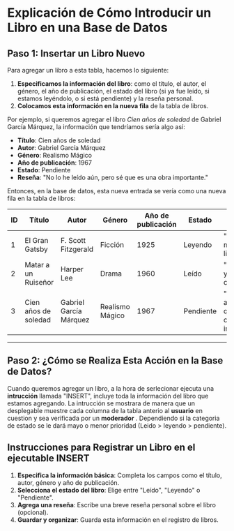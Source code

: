 # Explicación de Cómo Introducir un Libro en una Base de Datos
## Paso 1: Insertar un Libro Nuevo

Para agregar un libro a esta tabla, hacemos lo siguiente:

1. **Especificamos la información del libro**: como el título, el autor, el género, el año de publicación, el estado del libro (si ya fue leído, si estamos leyéndolo, o si está pendiente) y la reseña personal.
2. **Colocamos esta información en la nueva fila** de la tabla de libros.

Por ejemplo, si queremos agregar el libro *Cien años de soledad* de Gabriel García Márquez, la información que tendríamos sería algo así:

- **Título**: Cien años de soledad
- **Autor**: Gabriel García Márquez
- **Género**: Realismo Mágico
- **Año de publicación**: 1967
- **Estado**: Pendiente
- **Reseña**: "No lo he leído aún, pero sé que es una obra importante."

Entonces, en la base de datos, esta nueva entrada se vería como una nueva fila en la tabla de libros:

| ID  | Título                  | Autor                        | Género            | Año de publicación | Estado    | Reseña                                      |
|-----|-------------------------|------------------------------|-------------------|--------------------|-----------|---------------------------------------------|
| 1   | El Gran Gatsby          | F. Scott Fitzgerald          | Ficción           | 1925               | Leyendo   | "Una obra maestra de la literatura."        |
| 2   | Matar a un Ruiseñor     | Harper Lee                   | Drama             | 1960               | Leído     | "Muy emotiva y conmovedora."                |
| 3   | Cien años de soledad    | Gabriel García Márquez       | Realismo Mágico  | 1967               | Pendiente | "No lo he leído aún, pero sé que es una obra importante." |

---

## Paso 2: ¿Cómo se Realiza Esta Acción en la Base de Datos?

Cuando queremos agregar un libro, a la hora de serlecionar ejecuta una **intrucción** llamada "INSERT", incluye toda la información del libro que estamos agregando. La intrucción se mostrara de manera que un desplegable muestre cada columna de la tabla anterio al **usuario** en cuestion y sea verificada por un **moderador** . Dependiendo si la categoria de estado se le dará mayo o menor prioridad (Leido > leyendo > pendiente).

## Instrucciones para Registrar un Libro en el ejecutable INSERT

1. **Especifica la información básica**: Completa los campos como el título, autor, género y año de publicación.
2. **Selecciona el estado del libro**: Elige entre "Leído", "Leyendo" o "Pendiente".
3. **Agrega una reseña**: Escribe una breve reseña personal sobre el libro (opcional).
4. **Guardar y organizar**: Guarda esta información en el registro de libros.
